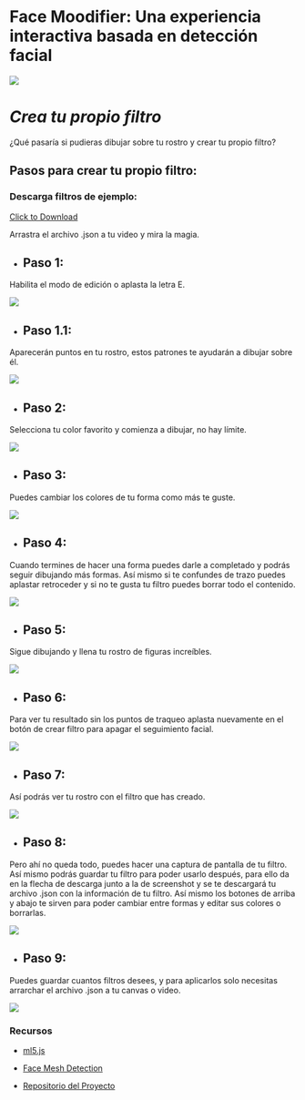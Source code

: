 ﻿# **Face Moodifier: Una experiencia interactiva basada en detección facial**

![](images/portada.png)

# *Crea tu propio filtro*

¿Qué pasaría si pudieras dibujar sobre tu rostro y crear tu propio filtro?

## Pasos para crear tu propio filtro:

### Descarga filtros de ejemplo:

<a href="filters.zip" download>Click to Download</a> 

Arrastra el archivo .json a tu video y mira la magia.

- ## Paso 1:

Habilita el modo de edición o aplasta la letra E.

![](images/paso1.png)

- ## Paso 1.1:

Aparecerán puntos en tu rostro, estos patrones te ayudarán a dibujar sobre él.

![](images/paso1.1.png)

- ## Paso 2:

Selecciona tu color favorito y comienza a dibujar, no hay límite.

![](images/paso2.png)

- ## Paso 3:

Puedes cambiar los colores de tu forma como más te guste.

![](images/paso3.png)

- ## Paso 4:

Cuando termines de hacer una forma puedes darle a completado y podrás seguir dibujando más formas. Así mismo si te confundes de trazo puedes aplastar retroceder y si no te gusta tu filtro puedes borrar todo el contenido.

![](images/paso4.png)

- ## Paso 5:

Sigue dibujando y llena tu rostro de figuras increíbles.

![](images/paso5.png)

- ## Paso 6:

Para ver tu resultado sin los puntos de traqueo aplasta nuevamente en el botón de crear filtro para apagar el seguimiento facial.

![](images/paso6.png)

- ## Paso 7:

Así podrás ver tu rostro con el filtro que has creado.

![](images/paso7.png)

- ## Paso 8:

Pero ahí no queda todo, puedes hacer una captura de pantalla de tu filtro. Así mismo podrás guardar tu filtro para poder usarlo después, para ello da en la flecha de descarga junto a la de screenshot y se te descargará tu archivo .json con la información de tu filtro. Así mismo los botones de arriba y abajo te sirven para poder cambiar entre formas y editar sus colores o borrarlas.

![](images/buttons.png)

- ## Paso 9:

Puedes guardar cuantos filtros desees, y para aplicarlos solo necesitas arrarchar el archivo .json a tu canvas o video.

![](images/filters.png)


### Recursos

- [ml5.js](https://ml5js.org/)

- [Face Mesh Detection](https://google.github.io/mediapipe/solutions/face_mesh.html)

- [Repositorio del Proyecto](https://github.com/mattewrobles/machine_learning_project)
